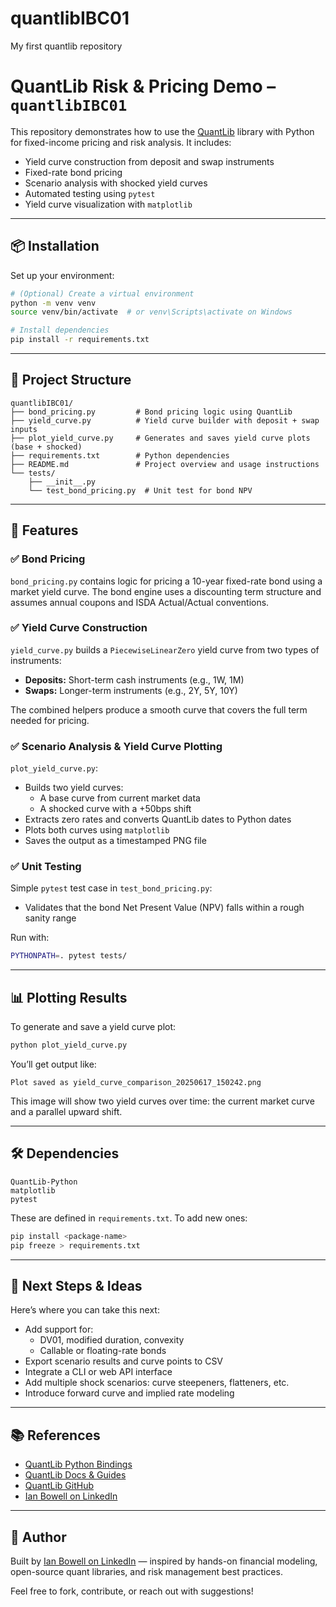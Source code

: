 # quantlibIBC01
My first quantlib repository
# QuantLib Risk & Pricing Demo – `quantlibIBC01`

This repository demonstrates how to use the [QuantLib](https://www.quantlib.org/) library with Python for fixed-income pricing and risk analysis. It includes:

- Yield curve construction from deposit and swap instruments
- Fixed-rate bond pricing
- Scenario analysis with shocked yield curves
- Automated testing using `pytest`
- Yield curve visualization with `matplotlib`

---

## 📦 Installation

Set up your environment:

```bash
# (Optional) Create a virtual environment
python -m venv venv
source venv/bin/activate  # or venv\Scripts\activate on Windows

# Install dependencies
pip install -r requirements.txt
```

---

## 📁 Project Structure

```
quantlibIBC01/
├── bond_pricing.py         # Bond pricing logic using QuantLib
├── yield_curve.py          # Yield curve builder with deposit + swap inputs
├── plot_yield_curve.py     # Generates and saves yield curve plots (base + shocked)
├── requirements.txt        # Python dependencies
├── README.md               # Project overview and usage instructions
└── tests/
    ├── __init__.py
    └── test_bond_pricing.py  # Unit test for bond NPV
```

---

## 🧲 Features

### ✅ Bond Pricing

`bond_pricing.py` contains logic for pricing a 10-year fixed-rate bond using a market yield curve. The bond engine uses a discounting term structure and assumes annual coupons and ISDA Actual/Actual conventions.

### ✅ Yield Curve Construction

`yield_curve.py` builds a `PiecewiseLinearZero` yield curve from two types of instruments:

- **Deposits:** Short-term cash instruments (e.g., 1W, 1M)
- **Swaps:** Longer-term instruments (e.g., 2Y, 5Y, 10Y)

The combined helpers produce a smooth curve that covers the full term needed for pricing.

### ✅ Scenario Analysis & Yield Curve Plotting

`plot_yield_curve.py`:

- Builds two yield curves:
  - A base curve from current market data
  - A shocked curve with a +50bps shift
- Extracts zero rates and converts QuantLib dates to Python dates
- Plots both curves using `matplotlib`
- Saves the output as a timestamped PNG file

### ✅ Unit Testing

Simple `pytest` test case in `test_bond_pricing.py`:

- Validates that the bond Net Present Value (NPV) falls within a rough sanity range

Run with:

```bash
PYTHONPATH=. pytest tests/
```

---

## 📊 Plotting Results

To generate and save a yield curve plot:

```bash
python plot_yield_curve.py
```

You’ll get output like:

```
Plot saved as yield_curve_comparison_20250617_150242.png
```

This image will show two yield curves over time: the current market curve and a parallel upward shift.

---

## 🛠️ Dependencies

```
QuantLib-Python
matplotlib
pytest
```

These are defined in `requirements.txt`. To add new ones:

```bash
pip install <package-name>
pip freeze > requirements.txt
```

---

## 🚀 Next Steps & Ideas

Here’s where you can take this next:

- Add support for:
  - DV01, modified duration, convexity
  - Callable or floating-rate bonds
- Export scenario results and curve points to CSV
- Integrate a CLI or web API interface
- Add multiple shock scenarios: curve steepeners, flatteners, etc.
- Introduce forward curve and implied rate modeling

---

## 📚 References

- [QuantLib Python Bindings](https://github.com/lballabio/QuantLib-SWIG)
- [QuantLib Docs & Guides](https://www.quantlib.org/documentation.shtml)
- [QuantLib GitHub](https://github.com/lballabio/QuantLib)
- [Ian Bowell on LinkedIn](https://www.linkedin.com/in/ibowell/)
---

## 👤 Author

Built by [Ian Bowell on LinkedIn](https://www.linkedin.com/in/ibowell/) 
— inspired by hands-on financial modeling, open-source quant libraries, and risk management best practices.

Feel free to fork, contribute, or reach out with suggestions!

